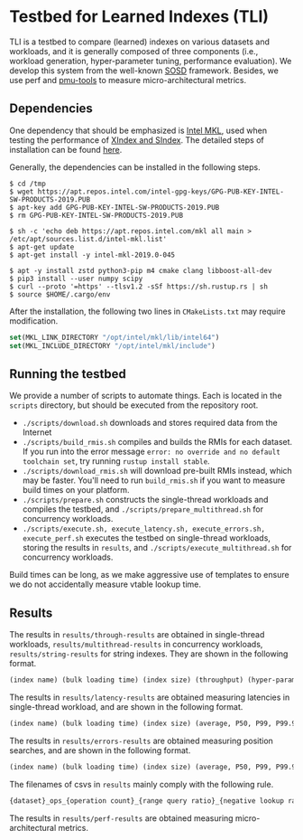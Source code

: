 # Testbed for Learned Indexes (TLI)

TLI is a testbed to compare (learned) indexes on various datasets and workloads, and it is generally composed of three components (i.e., workload generation, hyper-parameter tuning, performance evaluation). We develop this system from the well-known [SOSD](https://github.com/learnedsystems/SOSD) framework. Besides, we use perf and [pmu-tools](https://github.com/andikleen/pmu-tools) to measure micro-architectural metrics.

## Dependencies

One dependency that should be emphasized is [Intel MKL](https://software.intel.com/en-us/mkl), used when testing the performance of [XIndex and SIndex](https://ipads.se.sjtu.edu.cn:1312/opensource/xindex). The detailed steps of installation can be found [here](https://software.intel.com/en-us/articles/installing-intel-free-libs-and-python-apt-repo).

Generally, the dependencies can be installed in the following steps.

```shell
$ cd /tmp
$ wget https://apt.repos.intel.com/intel-gpg-keys/GPG-PUB-KEY-INTEL-SW-PRODUCTS-2019.PUB
$ apt-key add GPG-PUB-KEY-INTEL-SW-PRODUCTS-2019.PUB
$ rm GPG-PUB-KEY-INTEL-SW-PRODUCTS-2019.PUB

$ sh -c 'echo deb https://apt.repos.intel.com/mkl all main > /etc/apt/sources.list.d/intel-mkl.list'
$ apt-get update
$ apt-get install -y intel-mkl-2019.0-045

$ apt -y install zstd python3-pip m4 cmake clang libboost-all-dev
$ pip3 install --user numpy scipy
$ curl --proto '=https' --tlsv1.2 -sSf https://sh.rustup.rs | sh
$ source $HOME/.cargo/env
```

After the installation, the following two lines in `CMakeLists.txt` may require modification.

```cmake
set(MKL_LINK_DIRECTORY "/opt/intel/mkl/lib/intel64")
set(MKL_INCLUDE_DIRECTORY "/opt/intel/mkl/include")
```

## Running the testbed

We provide a number of scripts to automate things. Each is located in the `scripts` directory, but should be executed from the repository root.

- `./scripts/download.sh` downloads and stores required data from the Internet
- `./scripts/build_rmis.sh` compiles and builds the RMIs for each dataset. If you run into the error message `error: no override and no default toolchain set`, try running `rustup install stable`.
- `./scripts/download_rmis.sh` will download pre-built RMIs instead, which may be faster. You'll need to run `build_rmis.sh` if you want to measure build times on your platform.
- `./scripts/prepare.sh` constructs the single-thread workloads and compiles the testbed, and `./scripts/prepare_multithread.sh` for concurrency workloads.
- `./scripts/execute.sh, execute_latency.sh, execute_errors.sh, execute_perf.sh` executes the testbed on single-thread workloads, storing the results in `results`, and `./scripts/execute_multithread.sh` for concurrency workloads.

Build times can be long, as we make aggressive use of templates to ensure we do not accidentally measure vtable lookup time. 

## Results

The results in `results/through-results` are obtained in single-thread workloads, `results/multithread-results` in concurrency workloads, `results/string-results` for string indexes. They are shown in the following format.
```txt
(index name) (bulk loading time) (index size) (throughput) (hyper-parameters)
```

The results in `results/latency-results` are obtained measuring latencies in single-thread workload, and are shown in the following format.
```txt
(index name) (bulk loading time) (index size) (average, P50, P99, P99.9, max, standard derivation of latency) (hyper-parameters)
```

The results in `results/errors-results` are obtained measuring position searches, and are shown in the following format.
```txt
(index name) (bulk loading time) (index size) (average, P50, P99, P99.9, max, standard derivation of latency) (average position search overhead) (position search latency per operation) (average prediction error) (hyper-parameters)
```

The filenames of csvs in `results` mainly comply with the following rule.
```txt
{dataset}_ops_{operation count}_{range query ratio}_{negative lookup ratio}_{insert ratio}_({insert pattern}_)({hotspot ratio}_)({thread number}_)(mix_)({loaded block number}_)({bulk-loaded data size}_)results_table.csv
```

The results in `results/perf-results` are obtained measuring micro-architectural metrics.
